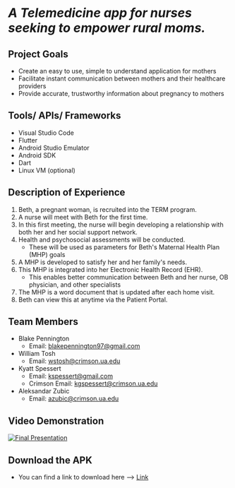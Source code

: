 # _A Telemedicine app for nurses seeking to empower rural moms._

## Project Goals
- Create an easy to use, simple to understand application for mothers
- Facilitate instant communication between mothers and their healthcare providers
- Provide accurate, trustworthy information about pregnancy to mothers

## Tools/ APIs/ Frameworks
- Visual Studio Code
- Flutter
- Android Studio Emulator
- Android SDK
- Dart
- Linux VM (optional)

## Description of Experience
1. Beth, a pregnant woman, is recruited into the TERM program.
2. A nurse will meet with Beth for the first time.
3. In this first meeting, the nurse will begin developing a relationship with both her and her social support network.
4. Health and psychosocial assessments will be conducted.
    - These will be used as parameters for Beth's Maternal Health Plan (MHP) goals
5. A MHP is developed to satisfy her and her family's needs.
6. This MHP is integrated into her Electronic Health Record (EHR).
    - This enables better communication between Beth and her nurse, OB physician, and other specialists
7. The MHP is a word document that is updated after each home visit.
8. Beth can view this at anytime via the Patient Portal.
    
## Team Members
- Blake Pennington        
  - Email: blakepennington97@gmail.com
- William Tosh
  - Email: wstosh@crimson.ua.edu
- Kyatt Spessert
  - Email: kspessert@gmail.com
  - Crimson Email: kgspessert@crimson.ua.edu
- Aleksandar Zubic
  - Email: azubic@crimson.ua.edu

## Video Demonstration
[![Final Presentation](http://img.youtube.com/vi/94bQCsPw5rg/0.jpg)](https://www.youtube.com/watch?v=94bQCsPw5rg "TERM Final Presentation")


## Download the APK
- You can find a link to download here --> [Link](https://drive.google.com/file/d/1ekszo42rH9VyZsSEebBrbPBXf6psRvgS/view?usp=sharing)

